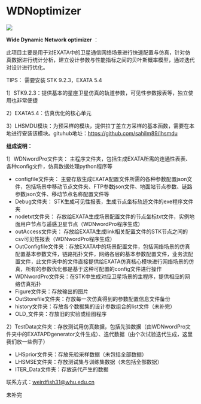 # WDNoptimizer


![](http://m.qpic.cn/psb?/V10dYaiX2qXpCo/mRKDeDt1KbTEAPgtxpij7V8F9gIJjCSfuyeTjKedqqQ!/b/dFIBAAAAAAAA&bo=WAWwAQAAAAARF8w!&rf=viewer_4&t=5)

**Wide Dynamic Network optimizer** ：

此项目主要是用于对EXATA中的卫星通信网络场景进行快速配置与仿真，针对仿真数据进行统计分析，建立设计参数与性能指标之间的贝叶斯概率模型，通过迭代对设计进行优化。



TIPS： 需要安装 STK 9.2.3，EXATA 5.4

1）STK9.2.3：提供基本的星座卫星仿真的轨道参数，可见性参数报表等，独立使用也非常便捷

2）EXATA5.4：仿真优化的核心单元

3）LHSMDU模块：为预采样的模块，提供拉丁差立方采样的基本函数，需要在本地进行安装该模块。gituhub地址：<https://github.com/sahilm89/lhsmdu>







**组成说明：**

1）WDNwordPro文件夹： 主程序文件夹，包括生成EXATA所需的连通性表表、各种config文件，仿真数据处理python程序等

- configfile文件夹： 主要存放生成EXATA配置文件所需的各种参数配置json文件，包括场景中移动节点文件夹、FTP参数json文件、地面站节点参数、链路参数json文件、移动节点名称配置文件等
- Debug文件夹： STK生成可见性报表，生成节点坐标轨迹文件的exe程序文件夹
- nodetxt文件夹： 存放给EXATA生成场景配置文件的节点坐标txt文件，实例地面用户节点与遥感卫星节点（WDNwordPro程序生成）
- outAccess文件夹： 存放给EXATA生成link相关配置文件的STK节点之间的csv可见性报表（WDNwordPro程序生成）
- OutConfigfile文件夹：存放EXATA中的场景配置文件，包括网络场景的仿真配置基本参数文件，链路拓扑文件，网络各层的基本参数配置文件，业务流配置文件，此文件夹中的文件直接提供给EXATA仿真核心模块进行网络场景的仿真，所有的参数优化都是基于这种可配置的config文件进行操作
- WDNwordPro文件夹：在STK中生成对应卫星场景的主程序，提供相应的网络仿真拓扑
- Figure文件夹：存放输出的图片
- OutStorefile文件夹：存放每一次仿真得到的参数配置信息文件备份
- history文件夹：存放各个数据集的设计参数组合的list文件（未补完）
- OLD_文件夹：存放旧的实验或绘图程序




2）TestData文件夹：存放测试用仿真数据，包括先验数据（由WDNwordPro文件夹中的EXATAPDgenerator文件生成）、迭代数据（由个次试验迭代生成，这里我们放一些例子）
- LHSprior文件夹：存放先验采样数据（未包括全部数据）
- LHSMSE文件夹：存放测试集与训练集数据（未包括全部数据）
- ITER_Data文件夹：存放迭代产生的数据












联系方式：weirdfish31@whu.edu.cn



未补完